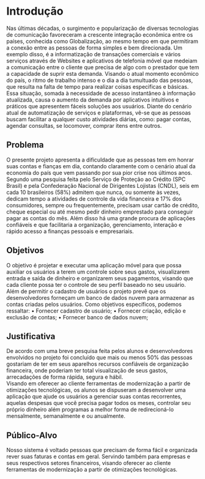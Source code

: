 # Introdução

Nas últimas décadas, o surgimento e popularização de diversas tecnologias de comunicação favoreceram a crescente integração econômica entre os países, conhecida como Globalização, ao mesmo tempo em que permitiram a conexão entre as pessoas de forma simples e bem direcionada. Um exemplo disso, é a informatização de transações comerciais e vários serviços através de Websites e aplicativos de telefonia móvel que medeiam a comunicação entre o cliente que precisa de algo com o prestador que tem a capacidade de suprir esta demanda. 
Visando o atual momento econômico do país, o ritmo de trabalho intenso e o dia a dia tumultuado das pessoas, que resulta na falta de tempo para realizar coisas especificas e básicas. Essa situação, somada à necessidade de acesso instantâneo à informação atualizada, causa o aumento da demanda por aplicativos intuitivos e práticos que apresentem fáceis soluções aos usuários. Diante do cenário atual de automatização de serviços e plataformas, vê-se que as pessoas buscam facilitar a qualquer custo atividades diárias, como: pagar contas, agendar consultas, se locomover, comprar itens entre outros.

## Problema
O presente projeto apresenta a dificuldade que as pessoas tem em honrar suas contas e fianças em dia, contando claramente com o cenário atual da economia do país que vem passando por sua pior crise nos últimos anos. Segundo uma pesquisa feita pelo Serviço de Proteção ao Crédito (SPC Brasil) e pela Confederação Nacional de Dirigentes Lojistas (CNDL), seis em cada 10 brasileiros (58%) admitem que nunca, ou somente às vezes, dedicam tempo a atividades de controle da vida financeira e 17% dos consumidores, sempre ou frequentemente, precisam usar cartão de crédito, cheque especial ou até mesmo pedir dinheiro emprestado para conseguir pagar as contas do mês. Além disso há uma grande procura de aplicações confiáveis e que facilitaria a organização, gerenciamento, interação e rápido acesso a finanças pessoais e empresariais.

## Objetivos

O objetivo é projetar e executar uma aplicação móvel para que possa auxiliar os usuários a terem um controle sobre seus gastos, visualizarem entrada e saída de dinheiro e organizarem seus pagamentos, visando que cada cliente possa ter o controle de seu perfil baseado no seu usuário.
Além de permitir o cadastro de usuários o projeto prevê que os desenvolvedores forneçam um banco de dados nuvem para armazenar as contas criadas pelos usuários.
Como objetivos específicos, podemos ressaltar:
•	Fornecer cadastro de usuário;
•	Fornecer criação, edição e exclusão de contas;
•	Fornecer banco de dados nuvem;

## Justificativa

De acordo com uma breve pesquisa feita pelos alunos e desenvolvedores envolvidos no projeto foi concluído que mais ou menos 50% das pessoas gostariam de ter em seus aparelhos recursos confiáveis de organização financeira, onde poderiam ter total visualização de seus gastos, arrecadações de forma rápida, segura e hábil.  
Visando em oferecer ao cliente ferramentas de modernização a partir de otimizações tecnológicas, os alunos se dispuseram a desenvolver uma aplicação que ajude os usuários a gerenciar suas contas recorrentes, aquelas despesas que você precisa pagar todos os meses, controlar seu próprio dinheiro além programas a melhor forma de redirecioná-lo mensalmente, semanalmente e ou anualmente. 

## Público-Alvo

Nosso sistema é voltado pessoas que precisam de forma fácil e organizada rever suas faturas e contas em geral. Servindo também para empresas e seus respectivos setores financeiros, visando oferecer ao cliente ferramentas de modernização a partir de otimizações tecnológicas. 
